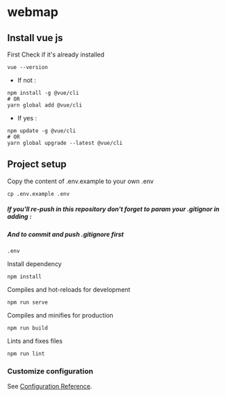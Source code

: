 # webmap

## Install vue js

First Check if it's already installed

```shell
vue --version
```

- If not :

```shell
npm install -g @vue/cli
# OR
yarn global add @vue/cli
```

- If yes :

```shell
npm update -g @vue/cli
# OR
yarn global upgrade --latest @vue/cli
```

## Project setup

Copy the content of .env.example to your own .env

```shell
cp .env.example .env
```



##### If you'll re-push in this repository don't forget to param your .gitignor in adding  :

##### And to commit and push .gitignore first

```shell
.env
```



Install dependency

```shell
npm install
```

Compiles and hot-reloads for development

```
npm run serve
```

Compiles and minifies for production

```
npm run build
```

Lints and fixes files

```
npm run lint
```

### Customize configuration
See [Configuration Reference](https://cli.vuejs.org/config/).
